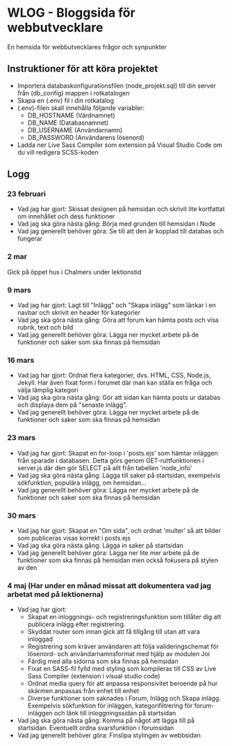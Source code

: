 # WLOG - Bloggsida för webbutvecklare
En hemsida för webbutvecklares frågor och synpunkter

## Instruktioner för att köra projektet
- Importera databaskonfigurationsfilen (node_projekt.sql) till din server från (db_config) mappen i rotkatalogen
- Skapa en (.env) fil i din rotkatalog
- (.env)-filen skall innehålla följande variabler:
    - DB_HOSTNAME   (Värdnamnet)
    - DB_NAME   (Databasnamnet) 
    - DB_USERNAME   (Användarnamn)
    - DB_PASSWORD   (Användarens lösenord)
- Ladda ner Live Sass Compiler som extension på Visual Studio Code om du vill redigera SCSS-koden

## Logg

### 23 februari
- Vad jag har gjort: Skissat designen på hemsidan och skrivit lite kortfattat om innehållet och dess funktioner
- Vad jag ska göra nästa gång: Börja med grunden till hemsidan i Node
- Vad jag generellt behöver göra: Se till att den är kopplad till databas och fungerar

### 2 mar

Gick på öppet hus i Chalmers under lektionstid

### 9 mars
- Vad jag har gjort: Lagt till "Inlägg" och "Skapa inlägg" som länkar i en navbar och skrivit en header för kategorier
- Vad jag ska göra nästa gång: Göra att forum kan hämta posts och visa rubrik, text och bild
- Vad jag generellt behöver göra: Lägga ner mycket arbete på de funktioner och saker som ska finnas på hemsidan

### 16 mars
- Vad jag har gjort: Ordnat flera kategorier, dvs. HTML, CSS, Node.js, Jekyll. Har även fixat form i forumet där man kan ställa en fråga och välja lämplig kategori
- Vad jag ska göra nästa gång: Gör att sidan kan hämta posts ur databas och displaya dem på "senaste inlägg".
- Vad jag generellt behöver göra: Lägga ner mycket arbete på de funktioner och saker som ska finnas på hemsidan

### 23 mars
- Vad jag har gjort: Skapat en for-loop i 'posts.ejs' som hämtar inläggen från sparade i databasen. Detta görs genom GET-ruttfunktionen i server.js där den gör SELECT på allt från tabellen 'node_info'
- Vad jag ska göra nästa gång: Lägga till saker på startsidan, exempelvis sökfunktion, populära inlägg, om hemsidan...
- Vad jag generellt behöver göra: Lägga ner mycket arbete på de funktioner och saker som ska finnas på hemsidan

### 30 mars
- Vad jag har gjort: Skapat en "Om sida", och ordnat 'multer' så att bilder som publiceras visas korrekt i posts.ejs
- Vad jag ska göra nästa gång: Lägga in saker på startsidan
- Vad jag generellt behöver göra: Lägga ner lite mer arbete på de funktioner som ska finnas på hemsidan men också fokusera på stylen av den

### 4 maj (Har under en månad missat att dokumentera vad jag arbetat med på lektionerna)
- Vad jag har gjort: 
    - Skapat en inloggnings- och registreringsfunktion som tillåter dig att publicera inlägg efter registrering.
    - Skyddat router som innan gick att få tillgång till utan att vara inloggad
    - Registrering som kräver användaren att följa valideringschemat för lösenord- och användarnamnsformat med hjälp av modulen Joi
    - Färdig med alla sidorna som ska finnas på hemsidan 
    - Fixat en SASS-fil fylld med styling som kompileras till CSS av Live Sass Compiler (extension i visual studio code)
    - Ordnat media query för att anpassa responsivitet beroende på hur skärmen anpassas från enhet till enhet
    - Diverse funktioner som saknades i Forum, Inlägg och Skapa inlägg. Exempelvis sökfunktion för inläggen, kategorifiltrering för forum-inläggen och länk till inloggningssidan på startsidan
- Vad jag ska göra nästa gång: Komma på något att lägga till på startsidan. Eventuellt ordna svarsfunktion i forumsidan
- Vad jag generellt behöver göra: Finslipa stylingen av webbsidan
